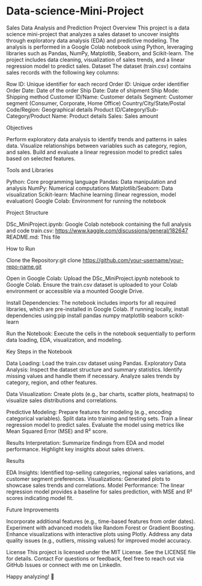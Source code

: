 # Data-science-Mini-Project
Sales Data Analysis and Prediction
Project Overview
This project is a data science mini-project that analyzes a sales dataset to uncover insights through exploratory data analysis (EDA) and predictive modeling. The analysis is performed in a Google Colab notebook using Python, leveraging libraries such as Pandas, NumPy, Matplotlib, Seaborn, and Scikit-learn. The project includes data cleaning, visualization of sales trends, and a linear regression model to predict sales.
Dataset
The dataset (train.csv) contains sales records with the following key columns:

Row ID: Unique identifier for each record
Order ID: Unique order identifier
Order Date: Date of the order
Ship Date: Date of shipment
Ship Mode: Shipping method
Customer ID/Name: Customer details
Segment: Customer segment (Consumer, Corporate, Home Office)
Country/City/State/Postal Code/Region: Geographical details
Product ID/Category/Sub-Category/Product Name: Product details
Sales: Sales amount

Objectives

Perform exploratory data analysis to identify trends and patterns in sales data.
Visualize relationships between variables such as category, region, and sales.
Build and evaluate a linear regression model to predict sales based on selected features.

Tools and Libraries

Python: Core programming language
Pandas: Data manipulation and analysis
NumPy: Numerical computations
Matplotlib/Seaborn: Data visualization
Scikit-learn: Machine learning (linear regression, model evaluation)
Google Colab: Environment for running the notebook

Project Structure

DSc_MiniProject.ipynb: Google Colab notebook containing the full analysis and code
train.csv: https://www.kaggle.com/discussions/general/182647
README.md: This file

How to Run

Clone the Repository:git clone https://github.com/your-username/your-repo-name.git


Open in Google Colab:
Upload the DSc_MiniProject.ipynb notebook to Google Colab.
Ensure the train.csv dataset is uploaded to your Colab environment or accessible via a mounted Google Drive.


Install Dependencies:
The notebook includes imports for all required libraries, which are pre-installed in Google Colab. If running locally, install dependencies using:pip install pandas numpy matplotlib seaborn scikit-learn




Run the Notebook:
Execute the cells in the notebook sequentially to perform data loading, EDA, visualization, and modeling.



Key Steps in the Notebook

Data Loading: Load the train.csv dataset using Pandas.
Exploratory Data Analysis:
Inspect the dataset structure and summary statistics.
Identify missing values and handle them if necessary.
Analyze sales trends by category, region, and other features.


Data Visualization:
Create plots (e.g., bar charts, scatter plots, heatmaps) to visualize sales distributions and correlations.


Predictive Modeling:
Prepare features for modeling (e.g., encoding categorical variables).
Split data into training and testing sets.
Train a linear regression model to predict sales.
Evaluate the model using metrics like Mean Squared Error (MSE) and R² score.


Results Interpretation:
Summarize findings from EDA and model performance.
Highlight key insights about sales drivers.



Results

EDA Insights: Identified top-selling categories, regional sales variations, and customer segment preferences.
Visualizations: Generated plots to showcase sales trends and correlations.
Model Performance: The linear regression model provides a baseline for sales prediction, with MSE and R² scores indicating model fit.

Future Improvements

Incorporate additional features (e.g., time-based features from order dates).
Experiment with advanced models like Random Forest or Gradient Boosting.
Enhance visualizations with interactive plots using Plotly.
Address any data quality issues (e.g., outliers, missing values) for improved model accuracy.

License
This project is licensed under the MIT License. See the LICENSE file for details.
Contact
For questions or feedback, feel free to reach out via GitHub Issues or connect with me on LinkedIn.

Happy analyzing! 🚀
